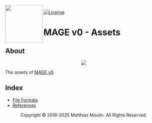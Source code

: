 <img align="left" src="https://github.com/matt77hias/MAGE-v0-Meta/blob/gh-pages/res/MAGE.png" width="120px"/>

[![License][license-svg]][license]

[license-svg]:       https://img.shields.io/badge/license-GPL%203.0-blue.svg

[license]:           LICENSE.txt

# MAGE v0 - Assets

## About
<p align="center"><img src="https://github.com/matt77hias/MAGE-v0-Meta/blob/gh-pages/res/Example.png"></p>

The assets of [MAGE v0](https://github.com/matt77hias/MAGE-v0).

## Index
* [File Formats](https://github.com/matt77hias/MAGE-v0/tree/master/MAGE/Meta/FileFormats.md)
* [References](meta/references.md)

<p align="center">Copyright © 2016-2025 Matthias Moulin. All Rights Reserved.</p>
